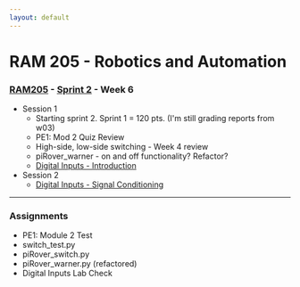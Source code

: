 ```yaml
---
layout: default
---
```


# RAM 205 - Robotics and Automation

### [RAM205](../../) - [Sprint 2](../) - Week 6


- Session 1
    - Starting sprint 2. Sprint 1 = 120 pts. (I'm still grading reports from w03)
    - PE1: Mod 2 Quiz Review
    - High-side, low-side switching - Week 4 review
    - piRover_warner - on and off functionality? Refactor?
    - [Digital Inputs - Introduction](RAM205.DigitalInputs.pdf)
- Session 2
    - [Digital Inputs - Signal Conditioning](RAM205.DigitalInputs.SignalConditioning.pdf)
    
---

### Assignments

- PE1: Module 2 Test
- switch_test.py
- piRover_switch.py
- piRover_warner.py (refactored)
- Digital Inputs Lab Check

